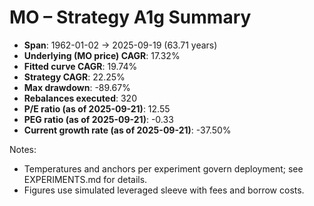 # MO – Strategy A1g Summary

- **Span**: 1962-01-02 → 2025-09-19 (63.71 years)
- **Underlying (MO price) CAGR**: 17.32%
- **Fitted curve CAGR**: 19.74%
- **Strategy CAGR**: 22.25%
- **Max drawdown**: -89.67%
- **Rebalances executed**: 320
- **P/E ratio (as of 2025-09-21)**: 12.55
- **PEG ratio (as of 2025-09-21)**: -0.33
- **Current growth rate (as of 2025-09-21)**: -37.50%

Notes:

- Temperatures and anchors per experiment govern deployment; see EXPERIMENTS.md for details.
- Figures use simulated leveraged sleeve with fees and borrow costs.

